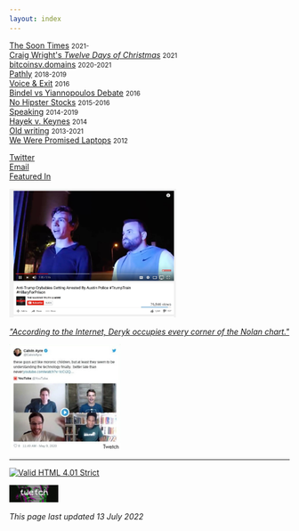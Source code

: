 ```yaml
---
layout: index
---
```


<style>img{max-width:100%;}ul{
    list-style: none;
    padding: 0;
}</style>

- [The Soon Times](thesoontimes.com) <small>2021-</small>
- [Craig Wright's *Twelve Days of Christmas*](/csw12) <small>2021</small>
- [bitcoinsv.domains](/bsvdomains) <small>2020-2021</small>
- [Pathly](/pathly) <small>2018-2019</small>
- [Voice & Exit](/v&e) <small>2016</small>
- [Bindel vs Yiannopoulos Debate](/bvyd) <small>2016</small>
- [No Hipster Stocks](/nohipster) <small>2015-2016</small>
- [Speaking](/speaking) <small>2014-2019</small>
- [Hayek v. Keynes](/hvk) <small>2014</small>
- [Old writing](/oldstuff) <small>2013-2021</small>
- [We Were Promised Laptops](/wltops) <small>2012</small>

<p></p>

- [Twitter](https://twitter.com/dmkgll)
- [Email](/)
- [Featured In](/)


<img alt="image" loading="lazy" src="/assets/tcb.jpeg" style="max-width: 300px;
">

*["According to the Internet, Deryk occupies every corner of the Nolan chart."](/)*

<img alt="image" loading="lazy" src="/assets/mc.jpeg" style="max-width: 200px;
">

---

<p>
		<a href="https://validator.w3.org/check?uri=https://www.lolwut.info/index.html"><img src="https://anlucas.neocities.org/anow.gif" width="88" height="31" alt="Valid HTML 4.01 Strict" title="Valid HTML 4.01 Strict"></a>
	
<a href="https://twet.ch/inv/400a1db9"><img src="/assets/twetch.gif" width="88" height="31" alt="Valid HTML 4.01 Strict" title="Valid HTML 4.01 Strict"></a></p>

*This page last updated 13 July 2022*
